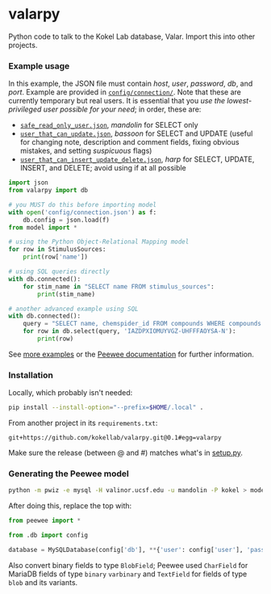 # valarpy
Python code to talk to the Kokel Lab database, Valar. Import this into other projects.

### Example usage

In this example, the JSON file must contain _host_, _user_, _password_, _db_, and _port_. Example are provided in [`config/connection/`](config/).
Note that these are currently temporary but real users. It is essential that you _use the lowest-privileged user possible for your need_; in order, these are:
- [`safe_read_only_user.json`](config/safe_read_only_user.json), _mandolin_ for SELECT only
- [`user_that_can_update.json`](config/user_that_can_update.json), _bassoon_ for SELECT and UPDATE (useful for changing note, description and comment fields, fixing obvious mistakes, and setting _suspicuous_ flags)
- [`user_that_can_insert_update_delete.json`](config/user_that_can_insert_update_delete.json), _harp_ for SELECT, UPDATE, INSERT, and DELETE; avoid using if at all possible

```python
import json
from valarpy import db

# you MUST do this before importing model
with open('config/connection.json') as f:
	db.config = json.load(f)
from model import *

# using the Python Object-Relational Mapping model
for row in StimulusSources:
	print(row['name'])

# using SQL queries directly
with db.connected():
	for stim_name in "SELECT name FROM stimulus_sources":
		print(stim_name)

# another advanced example using SQL
with db.connected():
    query = "SELECT name, chemspider_id FROM compounds WHERE compounds.inchikey = %s"
    for row in db.select(query, 'IAZDPXIOMUYVGZ-UHFFFAOYSA-N'):
        print(row)
```

See [more examples](https://github.com/kokellab/kokel-scripts) or the [Peewee documentation](http://docs.peewee-orm.com/en/latest/) for further information.

### Installation

Locally, which probably isn't needed:

```bash
pip install --install-option="--prefix=$HOME/.local" .
```

From another project in its `requirements.txt`:

```
git+https://github.com/kokellab/valarpy.git@0.1#egg=valarpy
```

Make sure the release (between @ and #) matches what's in [setup.py](setup.py).


### Generating the Peewee model

```bash
python -m pwiz -e mysql -H valinor.ucsf.edu -u mandolin -P kokel > model.py
```

After doing this, replace the top with:

```python
from peewee import *

from .db import config

database = MySQLDatabase(config['db'], **{'user': config['user'], 'password': config['password'], 'host': config['host'], 'port': config['port']})

```

Also convert binary fields to type `BlobField`; Peewee used `CharField` for MariaDB fields of type `binary` `varbinary` and `TextField` for fields of type `blob` and its variants.

